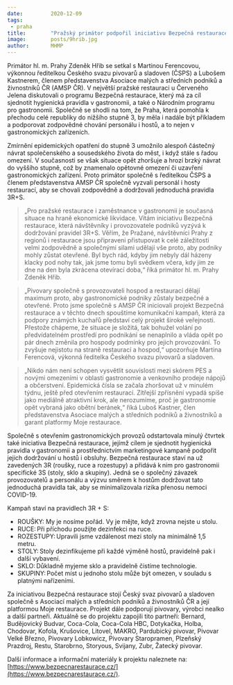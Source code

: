 ```yaml
---
date:         2020-12-09
tags:         
 - praha
title:        "Pražský primátor podpořil iniciativu Bezpečná restaurace a vyzval hosty gastronomických zařízení v Praze k zodpovědnému chování"
image: 	      posts/9hrib.jpg
author:       MHMP
---
```


Primátor hl. m. Prahy Zdeněk Hřib se setkal s Martinou Ferencovou, výkonnou ředitelkou Českého svazu pivovarů a sladoven (ČSPS) a Lubošem Kastnerem, členem představenstva Asociace malých a středních podniků a živnostníků ČR (AMSP ČR). V největší pražské restauraci u Červeného Jelena diskutovali o programu Bezpečná restaurace, který má za cíl sjednotit hygienická pravidla v gastronomii, a také o Národním programu pro gastronomii. Společně se shodli na tom, že Praha, která pomohla k přechodu celé republiky do nižšího stupně 3, by měla i nadále být příkladem a podporovat zodpovědné chování personálu i hostů, a to nejen v gastronomických zařízeních.

Zmírnění epidemických opatření do stupně 3 umožnilo alespoň částečný návrat společenského a sousedského života do měst, i když stále s řadou omezení. V současnosti se však situace opět zhoršuje a hrozí brzký návrat do vyššího stupně, což by znamenalo opětovné omezení či uzavření gastronomických zařízení. Proto primátor společně s ředitelkou ČSPS a členem představenstva AMSP ČR společně vyzvali personál i hosty restaurací, aby se chovali zodpovědně a dodržovali jednoduchá pravidla 3R+S.

> „Pro pražské restaurace i zaměstnance v gastronomii je současná situace na hraně ekonomické likvidace. Vítám iniciativu Bezpečná restaurace, která návštěvníky i provozovatele podniků vyzývá k dodržování pravidel 3R+S. Věřím, že Pražané, návštěvníci Prahy z regionů i restaurace jsou připraveni přistupovat k celé záležitosti velmi zodpovědně a společnými silami udělají vše proto, aby podniky mohly zůstat otevřené. Byl bych rád, kdyby jim nebyly dál házeny klacky pod nohy tak, jak jsme tomu byli svědkem včera, kdy jim ze dne na den byla zkrácena otevírací doba,“ říká primátor hl. m. Prahy Zdeněk Hřib.

> „Pivovary společně s provozovateli hospod a restaurací dělají maximum proto, aby gastronomické podniky zůstaly bezpečné a otevřené. Proto jsme společně s AMSP ČR iniciovali projekt Bezpečná restaurace a v těchto dnech spouštíme komunikační kampaň, která za podpory známých kuchařů představí celý projekt široké veřejnosti. Přestože chápeme, že situace je složitá, tak bohužel volání po předvídatelném prostředí pro podnikání se nenaplnilo a vláda opět po pár dnech změnila pro hospody podmínky pro jejich provozování. To zvyšuje nejistotu na straně restaurací a hospod,“ upozorňuje Martina Ferencová, výkonná ředitelka Českého svazu pivovarů a sladoven.

> „Nikdo nám není schopen vysvětlit souvislosti mezi skórem PES a novými omezeními v oblasti gastronomie a venkovního prodeje nápojů a občerstvení. Epidemická čísla se začala zhoršovat už v minulém týdnu, ještě před otevřením restaurací. Zítřejší zpřísnění vypadá spíše jako mediálně atraktivní krok, ale nerozumíme, proč je gastronomie opět vybraná jako obětní beránek,“ říká Luboš Kastner, člen představenstva Asociace malých a středních podniků a živnostníků a garant platformy Moje restaurace.

Společně s otevřením gastronomických provozů odstartovala minulý čtvrtek také iniciativa Bezpečná restaurace, jejímž cílem je sjednotit hygienická pravidla v gastronomii a prostřednictvím marketingové kampaně podpořit jejich dodržování u hostů i obsluhy. Bezpečná restaurace staví na už zavedených 3R (roušky, ruce a rozestupy) a přidává k nim pro gastronomii specifické 3S (stoly, sklo a skupiny). Jedná se o společný závazek provozovatelů a personálu a výzvu směrem k hostům dodržovat tato jednoduchá pravidla tak, aby se minimalizovala rizika přenosu nemoci COVID-19. 

Kampaň staví na pravidlech 3R + S:

* ROUŠKY: My je nosíme pořád. Vy je mějte, když zrovna nejste u stolu.
* RUCE: Při příchodu použijte dezinfekci na ruce.
* ROZESTUPY: Upravili jsme vzdálenost mezi stoly na minimálně 1,5 metru.
* STOLY: Stoly dezinfikujeme při každé výměně hostů, pravidelně pak i další vybavení.
* SKLO: Důkladně myjeme sklo a pravidelně čistíme technologie.
* SKUPINY: Počet míst u jednoho stolu může být omezen, v souladu s platnými nařízeními.

Za iniciativou Bezpečná restaurace stojí Český svaz pivovarů a sladoven společně s Asociací malých a středních podniků a živnostníků ČR a její platformou Moje restaurace. Projekt dále podporují pivovary, výrobci nealko a další partneři. Aktuálně se do projektu zapojili tito partneři: Bernard, Budějovický Budvar, Coca-Cola, Coca-Cola HBC, Dotykačka, Holba, Chodovar, Kofola, Krušovice, Litovel, MAKRO, Pardubický pivovar, Pivovar Velké Březno, Pivovary Lobkowicz, Pivovary Staropramen, Plzeňský Prazdroj, Restu, Starobrno, Storyous, Svijany, Zubr, Žatecký pivovar.

Další informace a informační materiály k projektu naleznete na: [https://www.bezpecnarestaurace.cz/](https://www.bezpecnarestaurace.cz/).
